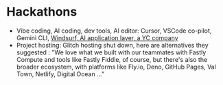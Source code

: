 # Hackathons
- Vibe coding, AI coding, dev tools, AI editor: Cursor, VSCode co-pilot, Gemini CLI, [Windsurf, AI application layer, a YC company](https://www.ycombinator.com/library/MO-windsurf-ceo-betting-on-ai-agents-pivoting-in-48-hours-and-the-future-of-coding)
- Project hosting: Glitch hosting shut down, here are alternatives they suggested : "We love what we built with our teammates with Fastly Compute and tools like Fastly Fiddle, of course, but there's also the broader ecosystem, with platforms like Fly.io, Deno, GitHub Pages, Val Town, Netlify, Digital Ocean ..."
